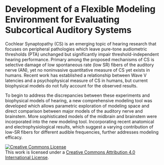 Development of a Flexible Modeling Environment for Evaluating Subcortical Auditory Systems
=====

Cochlear Synaptopathy (CS) is an emerging topic of hearing research that focuses on peripheral pathologies which leave pure-tone audiometric thresholds (PTA) unchanged but significantly impair threshold-independent hearing performance. Primary among the proposed mechanisms of CS is selective damage of low spontaneous rate (low SR) fibers of the auditory nerve (AN), yet no noninvasive quantitative measure of CS yet exists in humans. Recent work has established a relationship between Wave V latencies and a psychophysical measure of CS in humans, but current biophysical models do not fully account for the observed results.

To begin to address the discrepancies between these experiments and biophysical models of hearing, a new comprehensive modeling tool was developed which allows parametric exploration of modeling space and direct comparison between major models of the auditory nerve and brainstem. More sophisticated models of the midbrain and brainstem were incorporated into the new modeling tool. Incorporating recent anatomical and electrophysiological results, which suggest a varying contribution of low-SR fibers for different audible frequencies, further addresses modeling efficacy.


<a rel="license" href="http://creativecommons.org/licenses/by/4.0/"><img alt="Creative Commons License" style="border-width:0" src="https://i.creativecommons.org/l/by/4.0/88x31.png" /></a><br />This work is licensed under a <a rel="license" href="http://creativecommons.org/licenses/by/4.0/">Creative Commons Attribution 4.0 International License</a>.
